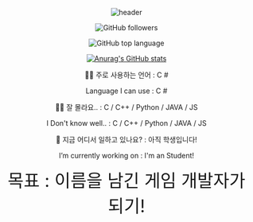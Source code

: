 <div align="center">

![header](https://capsule-render.vercel.app/api?type=waving&color=0:D6E6F5,100:D6E6F5&height=200&section=header&text=Coconut's%20Github&fontSize=64&fontColor=000000)


<div align="center">
  
![GitHub followers](https://img.shields.io/github/followers/rtq9731?color=A3CCA3&style=for-the-badge)
<div align="center">
  
![GitHub top language](https://img.shields.io/github/languages/top/rtq9731/Hexsile?color=D6E6F5&style=for-the-badge)
  
[![Anurag's GitHub stats](https://github-readme-stats.vercel.app/api?username=rtq9731)](https://github.com/anuraghazra/github-readme-stats)
  
<div> <div align="center">
  👨‍💻 주로 사용하는 언어 : C #

  Language I can use : C #

  👨‍💻 잘 몰라요.. : C / C++ / Python / JAVA / JS

  I Don't know well.. : C / C++ / Python / JAVA / JS 

  🚛 지금 어디서 일하고 있나요? : 아직 학생입니다!

  I’m currently working on : I'm an Student! 
</div>
  

  <div> <div align="center">
    <span style="font-size:250%"> 
      목표 : 이름을 남긴 게임 개발자가 되기! 
      </span>
  </div>
<!--
**rtq9731/rtq9731** is a ✨ _special_ ✨ repository because its `README.md` (this file) appears on your GitHub profile.

Here are some ideas to get you started:


- 🔭 I’m currently working on ...
- 🌱 I’m currently learning ...
- 👯 I’m looking to collaborate on ...
- 🤔 I’m looking for help with ...
- 💬 Ask me about ...
- 📫 How to reach me: ...
- 😄 Pronouns: ...
- ⚡ Fun fact: ...
-->
